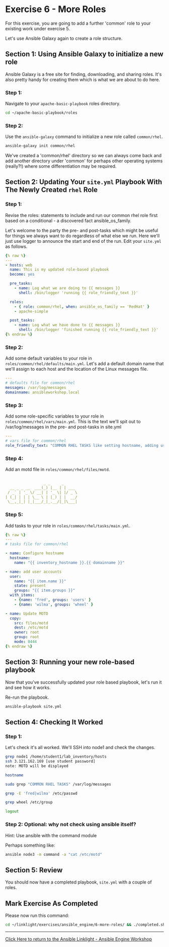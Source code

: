 # Exercise 6 - More Roles

For this exercise, you are going to add a further 'common' role to your existing work under exercise 5.

Let's use Ansible Galaxy again to create a role structure. 

## Section 1: Using Ansible Galaxy to initialize a new role

Ansible Galaxy is a free site for finding, downloading, and sharing roles.  It's also pretty handy for creating them which is what we are about to do here.


### Step 1:

Navigate to your `apache-basic-playbook` roles directory.

```bash
cd ~/apache-basic-playbook/roles
```

### Step 2:

Use the `ansible-galaxy` command to initialize a new role called `common/rhel`.

```bash
ansible-galaxy init common/rhel
```

We've created a 'common/rhel' directory so we can always come back and add another directory under 'common' for perhaps other operating systems (really?!) where some differentiation may be required.


## Section 2: Updating Your `site.yml` Playbook With The Newly Created `rhel` Role


### Step 1:

Revise the roles: statements to include and run our common rhel role first based on a conditional - a discovered fact ansible_os_family.

Let's welcome to the party the pre- and post-tasks which might be useful for things we always want to do regardless of what else we run. Here we'll just use logger to announce the start and end of the run. Edit your `site.yml` as follows.

```yml
{% raw %}
---
- hosts: web
  name: This is my updated role-based playbook
  become: yes

  pre_tasks:
    - name: Log what we are doing to {{ messages }}
      shell: /bin/logger 'running {{ role_friendly_text }}'

  roles:
    - { role: common/rhel, when: ansible_os_family == 'RedHat' }
    - apache-simple

  post_tasks:
    - name: Log what we have done to {{ messages }}
      shell: /bin/logger 'finished running {{ role_friendly_text }}'
{% endraw %}
```

### Step 2:

Add some default variables to your role in `roles/common/rhel/defaults/main.yml`.
Let's add a default domain name that we'll assign to each host and the location of the Linux messages file.

```yml
---
# defaults file for common/rhel
messages: /var/log/messages
domainname: ansibleworkshop.local
```

### Step 3:

Add some role-specific variables to your role in `roles/common/rhel/vars/main.yml`.
This is the text we'll spit out to /var/log/messages in the pre- and post-tasks in site.yml

```yml
---
# vars file for common/rhel
role_friendly_text: "COMMON RHEL TASKS like setting hostname, adding users"
```

### Step 4:

Add an motd file in `roles/common/rhel/files/motd`.

```yml

                 _ _     _
  __ _ _ __  ___(_) |__ | | ___
 / _` | '_ \/ __| | '_ \| |/ _ \
| (_| | | | \__ \ | |_) | |  __/
 \__,_|_| |_|___/_|_.__/|_|\___|


```

### Step 5:

Add tasks to your role in `roles/common/rhel/tasks/main.yml`.

```yml
{% raw %}
---
# tasks file for common/rhel

- name: Configure hostname
  hostname:
    name: "{{ inventory_hostname }}.{{ domainname }}"

- name: add user accounts
  user: 
    name: "{{ item.name }}"
    state: present 
    groups: "{{ item.groups }}"
  with_items:
    - {name: 'fred', groups: 'users' }
    - {name: 'wilma', groups: 'wheel' }

- name: Update MOTD
  copy:
    src: files/motd
    dest: /etc/motd
    owner: root
    group: root
    mode: 0444
{% endraw %}
```

## Section 3: Running your new role-based playbook

Now that you've successfully updated your role based playbook,
let's run it and see how it works.

Re-run the playbook.

```bash
ansible-playbook site.yml
```

## Section 4: Checking It Worked

### Step 1:

Let's check it's all worked. We'll SSH into node1 and check the changes.

```bash
grep node1 /home/student1/lab_inventory/hosts
ssh 3.121.162.169 [use student password]
note: MOTD will be displayed

hostname

sudo grep "COMMON RHEL TASKS" /var/log/messages

grep -E 'fred|wilma' /etc/passwd

grep wheel /etc/group

logout
```

### Step 2: Optional: why not check using ansible itself?

Hint: Use ansible with the command module

Perhaps something like:

```bash
ansible node3 -m command -a "cat /etc/motd"
```

## Section 5: Review

You should now have a completed playbook, `site.yml` with a couple of roles.


## Mark Exercise As Completed

Please now run this command:

```bash
cd ~/linklight/exercises/ansible_engine/6-more-roles/ && ./completed.sh
```

---

[Click Here to return to the Ansible Linklight - Ansible Engine Workshop](../README.md)

